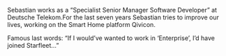 Sebastian works as a “Specialist Senior Manager Software Developer” at Deutsche Telekom.For the last seven years Sebastian tries to improve our lives, working on the Smart Home platform Qivicon.

Famous last words: “If I would’ve wanted to work in ‘Enterprise’, I’d have joined Starfleet…”
